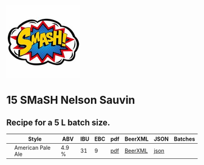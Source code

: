 ![logo](./15_SMaSH_Nelson_Sauvin.jpeg)

# 15 SMaSH Nelson Sauvin

## Recipe for a 5 L batch size.

|    | Style | ABV | IBU | EBC | pdf | BeerXML | JSON | Batches |
|----|-------|-----|-----|-----|-----|---------|------|---------|
|    | American Pale Ale | 4.9 % | 31 | 9 | [pdf](./15_SMaSH_Nelson_Sauvin.pdf) | [BeerXML](./15_SMaSH_Nelson_Sauvin.xml) | [json](./15_SMaSH_Nelson_Sauvin.json) | |
